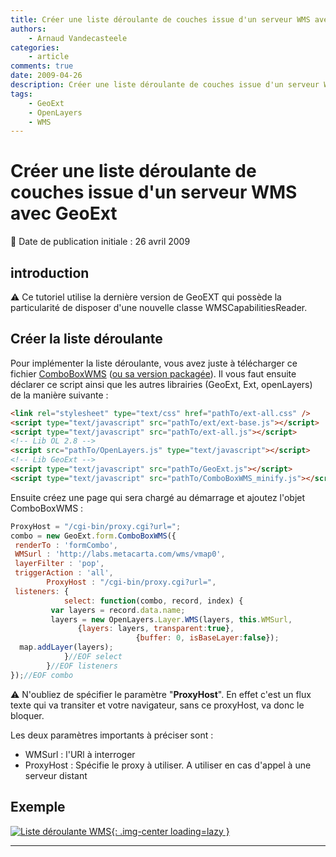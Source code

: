 ```yaml
---
title: Créer une liste déroulante de couches issue d'un serveur WMS avec GeoExt
authors:
    - Arnaud Vandecasteele
categories:
    - article
comments: true
date: 2009-04-26
description: Créer une liste déroulante de couches issue d'un serveur WMS avec GeoExt
tags:
    - GeoExt
    - OpenLayers
    - WMS
---
```


# Créer une liste déroulante de couches issue d'un serveur WMS avec GeoExt

:calendar: Date de publication initiale : 26 avril 2009

## introduction

:warning: Ce tutoriel utilise la dernière version de GeoEXT qui possède la particularité de disposer d'une nouvelle classe WMSCapabilitiesReader.

## Créer la liste déroulante

Pour implémenter la liste déroulante, vous avez juste à télécharger ce fichier [ComboBoxWMS](http://ks356007.kimsufi.com/arno/lib/js/geoext/geoext/lib/GeoExt/form/ComboBoxWMS.js) ([ou sa version packagée](http://ks356007.kimsufi.com/arno/lib/js/geoext/geoext/lib/GeoExt/form/ComboBoxWMS_minify.js)). Il vous faut ensuite déclarer ce script ainsi que les autres librairies (GeoExt, Ext, openLayers) de la manière suivante :

```html
<link rel="stylesheet" type="text/css" href="pathTo/ext-all.css" />
<script type="text/javascript" src="pathTo/ext/ext-base.js"></script>
<script type="text/javascript" src="pathTo/ext-all.js"></script>
<!-- Lib OL 2.8 -->
<script src="pathTo/OpenLayers.js" type="text/javascript"></script>
<!-- Lib GeoExt -->
<script type="text/javascript" src="pathTo/GeoExt.js"></script>
<script type="text/javascript" src="pathTo/ComboBoxWMS_minify.js"></script>
```

Ensuite créez une page qui sera chargé au démarrage et ajoutez l'objet ComboBoxWMS :

```javascript
ProxyHost = "/cgi-bin/proxy.cgi?url=";
combo = new GeoExt.form.ComboBoxWMS({
 renderTo : 'formCombo',
 WMSurl : 'http://labs.metacarta.com/wms/vmap0',
 layerFilter : 'pop',
 triggerAction : 'all',
        ProxyHost : "/cgi-bin/proxy.cgi?url=",
 listeners: {
            select: function(combo, record, index) {  
         var layers = record.data.name;
         layers = new OpenLayers.Layer.WMS(layers, this.WMSurl,
               {layers: layers, transparent:true},
                            {buffer: 0, isBaseLayer:false});
  map.addLayer(layers);
            }//EOF select
        }//EOF listeners
});//EOF combo
```

:warning: N'oubliez de spécifier le paramètre "**ProxyHost**". En effet c'est un flux texte qui va transiter et votre navigateur, sans ce proxyHost, va donc le bloquer.

Les deux paramètres importants à préciser sont :

* WMSurl : l'URl à interroger
* ProxyHost : Spécifie le proxy à utiliser. A utiliser en cas d'appel à une serveur distant

## Exemple

[![Liste déroulante WMS](https://cdn.geotribu.fr/img/articles-blog-rdp/articles/2009/comboBow_WMS.png "Liste déroulante WMS"){: .img-center loading=lazy }](http://geotribu.net/applications/tutoriaux/GeoExt/Combobox/geoExt_ComboBox.html)

----

<!-- geotribu:authors-block -->
